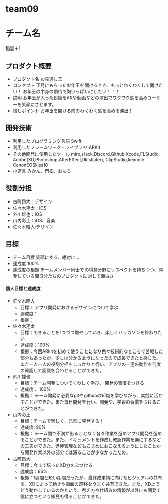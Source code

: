 # team09

# チーム名
稲雲＋1
## プロダクト概要
- プロダクト名
お見通し玉
- コンセプト
正月にもらったお年玉を開けるとき、もっとわくわくして開けたい！
お年玉の中身の期待で胸いっぱいにしたい！！！
- 説明
お年玉が入った封筒をARや動画などの演出でワクワク感を高めユーザーを笑顔にさせます。
- 推しポイント
お年玉を開ける前のわくわく感を高める演出！
## 開発技術
- 利用したプログラミング言語
  Swift 
- 利用したフレームワーク・ライブラリ
  ARKit
- その他開発に使用したツール
  miro,slack,Discord,Github,Xcode,FLStudio,
  Adobe(XD,Photoshop,AfterEffect,Illustlater),
  ClipStudio,keynote
  CanonEOSkiss10
- 小道具
  みかん、門松、おもち      
## 役割分担
- 古町昂大：デザイン
- 佐々木翔太：iOS
- 外川雄也：iOS
- 山内彩土：iOS、音楽
- 佐々木皓大:デザイン
## 目標
- チーム目標
笑顔にする、絶対に...
- 達成度
100%
- 達成度の根拠
チームメンバー同士での得意分野にリスペクトを持ちつつ、開発している間自分たちのプロダクトに対して面白さ
#### 個人目標と達成度
- 佐々木皓大  
  - 目標： アプリ開発におけるデザインについて学ぶ
  - 達成度：
  - 根拠：  
- 佐々木翔太  
  - 目標：できることを1つづつ増やしていき、楽しくハッカソンを終わりたい
  - 達成度：100%  
  - 根拠：今回ARkitを初めて使うことになり色々技術的なところで苦戦した部分もあったが、少しは分かるようになったので成長できたと感じた。また一人一人の役割分担をしっかりと行い、アプリの一連の動作を何度の確認して認識を合わせることができた。
- 外川雄也  
  - 目標：チーム開発についてくわしく学び、 開発の習慣をつける
  - 達成度： 100% 
  - 根拠： チーム開発に必要なgitやgithubの知識を学びながら、実践に活かすことができた。また毎日開発を行い、開発や、学習の習慣をつけることができた。
- 山内彩土  
  - 目標：チームで楽しく、元気に開発する！
  - 達成度: 90%
  - 根拠： チーム間で不満が出ることなく各々作業を進めアプリ開発を進めることができた。また、ドキュメントを作成し確認作業を楽にするなどの工夫ができた。進捗管理などもこまめにおこなえるようにしたことから開発作業以外の部分では滞ることが少なかったため。
- 古町昂大
  - 目標：今まで培ったXD力をぶつける
  - 達成度：95%
  - 根拠：1週間と短い期間だったが、最終成果物に向けたビジュアルの共有を、XDによって動きや画面の遷移をうまく共有できた。また、XD上でどう動かしているのかという、考え方や仕組みの情報が以外にも開発で役に立つという知見も得ることができた。
